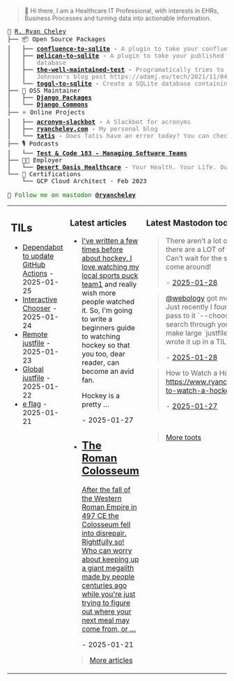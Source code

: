 > 👋 Hi there, I am a Healthcare IT Professional, with interests in EHRs, Business Processes and turning data into actionable information.

<pre style="font-family:Menlo,'DejaVu Sans Mono',consolas,'Courier New',monospace">🙂 <a href="https://www.ryancheley.com">R. Ryan Cheley</a>
<span style="color: #808080; text-decoration-color: #808080">┣━━ </span>📦 Open Source Packages
<span style="color: #808080; text-decoration-color: #808080">┃   ┣━━ </span><span style="font-weight: bold"><a href="https://pypi.org/project/confluence-to-sqlite/">confluence-to-sqlite</a></span> - <span style="color: #808080; text-decoration-color: #808080">A plugin to take your confluence data and add it to a SQLite database</span>
<span style="color: #808080; text-decoration-color: #808080">┃   ┣━━ </span><span style="font-weight: bold"><a href="https://pypi.org/project/pelican-to-sqlite/">pelican-to-sqlite</a></span> - <span style="color: #808080; text-decoration-color: #808080">A plugin to take your published Pelican posts and put them into a SQLite</span>
<span style="color: #808080; text-decoration-color: #808080">┃   ┃   </span><span style="color: #808080; text-decoration-color: #808080">database</span>
<span style="color: #808080; text-decoration-color: #808080">┃   ┣━━ </span><span style="font-weight: bold"><a href="https://pypi.org/project/the-well-maintained-test/">the-well-maintained-test</a></span> - <span style="color: #808080; text-decoration-color: #808080">Programatically tries to answer the 12 questions from Adam </span>
<span style="color: #808080; text-decoration-color: #808080">┃   ┃   </span><span style="color: #808080; text-decoration-color: #808080">Johnson&#x27;s blog post https://adamj.eu/tech/2021/11/04/the-well-maintained-test/</span>
<span style="color: #808080; text-decoration-color: #808080">┃   ┗━━ </span><span style="font-weight: bold"><a href="https://pypi.org/project/toggl-to-sqlite/">toggl-to-sqlite</a></span> - <span style="color: #808080; text-decoration-color: #808080">Create a SQLite database containing data from your Toggl account.</span>
<span style="color: #808080; text-decoration-color: #808080">┣━━ </span>🧰 OSS Maintainer
<span style="color: #808080; text-decoration-color: #808080">┃   ┣━━ </span><span style="font-weight: bold"><a href="https://djangopackages.org">Django Packages</a></span>
<span style="color: #808080; text-decoration-color: #808080">┃   ┗━━ </span><span style="font-weight: bold"><a href="https://github.com/django-commons/">Django Commons</a></span>
<span style="color: #808080; text-decoration-color: #808080">┣━━ </span>⭐ Online Projects
<span style="color: #808080; text-decoration-color: #808080">┃   ┣━━ </span><span style="font-weight: bold"><a href="https://slackbot.ryancheley.com">acronym-slackbot</a></span> - <span style="color: #808080; text-decoration-color: #808080">A Slackbot for acronyms</span>
<span style="color: #808080; text-decoration-color: #808080">┃   ┣━━ </span><span style="font-weight: bold"><a href="https://www.ryancheley.com">ryancheley.com</a></span> - <span style="color: #808080; text-decoration-color: #808080">My personal blog</span>
<span style="color: #808080; text-decoration-color: #808080">┃   ┗━━ </span><span style="font-weight: bold"><a href="https://doestatisjrhaveanerrortoday.com">tatis</a></span> - <span style="color: #808080; text-decoration-color: #808080">Does Tatis have an error today? You can check here</span>
<span style="color: #808080; text-decoration-color: #808080">┣━━ </span>🎙️ Podcasts
<span style="color: #808080; text-decoration-color: #808080">┃   ┗━━ </span><span style="font-weight: bold"><a href="https://testandcode.com/183">Test &amp; Code 183 - Managing Software Teams</a></span>
<span style="color: #808080; text-decoration-color: #808080">┣━━ </span>👨‍💻 Employer
<span style="color: #808080; text-decoration-color: #808080">┃   ┗━━ </span><span style="font-weight: bold"><a href="https://www.mydohc.com">Desert Oasis Healthcare</a></span> - <span style="color: #808080; text-decoration-color: #808080">Your Health. Your Life. Our Passion.</span>
<span style="color: #808080; text-decoration-color: #808080">┗━━ </span>📜 Certifications
<span style="color: #808080; text-decoration-color: #808080">    ┗━━ </span>GCP Cloud Architect - Feb 2023

🦣 <span style="color: #008000; text-decoration-color: #008000">Follow me on mastodon </span><span style="color: #008000; text-decoration-color: #008000; font-weight: bold"><a href="https://mastodon.social/@ryancheley">@ryancheley</a></span>
</pre>


<table><tr><td valign="top" width="33%">

## TILs

<ul>

  <li><a href="https://github.com/ryancheley/til/blob/main/github/gha-dependabot.md" target="_blank">Dependabot to update GitHub Actions</a> - 2025-01-25</li>

  <li><a href="https://github.com/ryancheley/til/blob/main/just/interactive-chooser.md" target="_blank">Interactive Chooser</a> - 2025-01-24</li>

  <li><a href="https://github.com/ryancheley/til/blob/main/just/remote-justfiles.md" target="_blank">Remote justfile</a> - 2025-01-23</li>

  <li><a href="https://github.com/ryancheley/til/blob/main/just/global-justfile.md" target="_blank">Global justfile</a> - 2025-01-22</li>

  <li><a href="https://github.com/ryancheley/til/blob/main/git/e-flag.md" target="_blank">e flag</a> - 2025-01-21</li>

</ul>


</td><td valign="top" width="34%">

### Latest articles

<ul>

  <li><a href="tag:www.ryancheley.com,2025-01-27:/2025/01/27/how-to-watch-a-hockey-game-three-rules/" target="_blank"><p>I've written a few times before about hockey. I love watching my local sports puck team<sup id="sf-how-to-watch-a-hockey-game-three-rules-1-back"><a class="simple-footnote" href="https://ryancheley.com/feeds/all.rss.xml#sf-how-to-watch-a-hockey-game-three-rules-1" title="The Coachella Valley Firebirds">1</a></sup> and really wish more people watched it. So, I'm going to write a beginners guide to watching hockey so that you too, dear reader, can become an avid fan.</p>
<p>Hockey is a pretty …</p></a> - 2025-01-27</li>

  <li><a href="tag:www.ryancheley.com,2025-01-21:/2025/01/21/remember-the-colosseum/" target="_blank"><h2>The Roman Colosseum</h2>
<p>After the fall of the Western Roman Empire in 497 CE the Colosseum fell into disrepair. Rightfully so! Who can worry about keeping up a giant megalith made by people centuries ago while you're just trying to figure out where your next meal may come from, or …</p></a> - 2025-01-21</li>

</ul>

> <a href="https://ryancheley.com/" target="_blank">More articles</a>

</td><td valign="top" width="33%">

### Latest Mastodon toots


  <blockquote>
  <p>There aren’t a lot of lemons on my tree, but there are a LOT of flower buds coming through. Can’t wait for the second harvest of lemons to come around!</p>
  - <a href="https://mastodon.social/@ryancheley/113907947794433253" target="_blank">2025-01-28</a>
  </blockquote>

  <blockquote>
  <p><span class="h-card"><a class="u-url mention" href="https://mastodon.social/@webology">@<span>webology</span></a></span> got me into using just a while ago. Just recently I found out about a flag you can pass to it `--choose` which allows you to search through your justfile with `fzf` which can make large `justfile`s easier to search through. I wrote it up in a TIL here ...</p>
  - <a href="https://mastodon.social/@ryancheley/113903955692846787" target="_blank">2025-01-28</a>
  </blockquote>

  <blockquote>
  <p>How to Watch a Hockey Game - Three Rules <a href="https://www.ryancheley.com/2025/01/27/how-to-watch-a-hockey-game-three-rules/" rel="nofollow noopener" target="_blank"><span class="invisible">https://www.</span><span class="ellipsis">ryancheley.com/2025/01/27/how-</span><span class="invisible">to-watch-a-hockey-game-three-rules/</span></a></p>
  - <a href="https://mastodon.social/@ryancheley/113899825621776595" target="_blank">2025-01-27</a>
  </blockquote>


<br>

> <a href="https://mastodon.social/@ryancheley" target="_blank">More toots</a>


</td></tr></table>